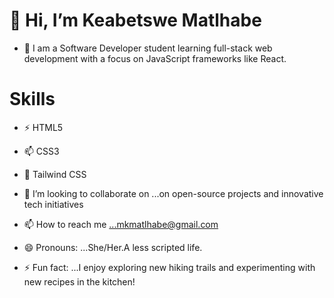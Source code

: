 #  👋 Hi, I’m Keabetswe Matlhabe
- 👀 I am a  Software Developer student  learning full-stack web development with a focus on JavaScript frameworks like React.

# Skills
- ⚡ HTML5
- 📫 CSS3
- 💞️ Tailwind CSS

- 💞️ I’m looking to collaborate on ...on open-source projects and innovative tech initiatives
- 📫 How to reach me ...mkmatlhabe@gmail.com
- 😄 Pronouns: ...She/Her.A less scripted life.
- ⚡ Fun fact: ...I enjoy exploring new hiking trails and experimenting with new recipes in the kitchen!

<!---
KeabetsweMatlhabe/KeabetsweMatlhabe is a ✨ special ✨ repository because its `README.md` (this file) appears on your GitHub profile.
You can click the Preview link to take a look at your changes.
--->
